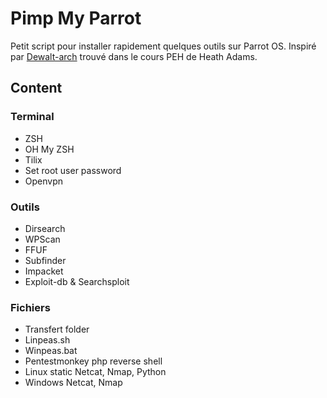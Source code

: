 # Pimp My Parrot
Petit script pour installer rapidement quelques outils sur Parrot OS.
Inspiré par [Dewalt-arch](https://github.com/Dewalt-arch/pimpmykali.git) trouvé dans le cours PEH de Heath Adams.

## Content
### Terminal
- ZSH
- OH My ZSH
- Tilix
- Set root user password
- Openvpn
### Outils
- Dirsearch
- WPScan
- FFUF
- Subfinder
- Impacket
- Exploit-db & Searchsploit
### Fichiers
- Transfert folder
- Linpeas.sh
- Winpeas.bat
- Pentestmonkey php reverse shell
- Linux static Netcat, Nmap, Python
- Windows Netcat, Nmap